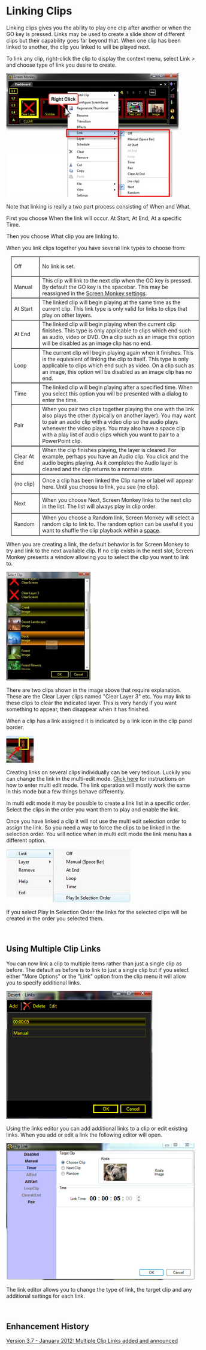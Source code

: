 <h1>Linking Clips</h1>
<p>Linking clips gives you the ability to play one clip after another or 
 when the <span class="hcp2">GO</span> key is pressed. Links 
 may be used to create a slide show of different clips but their capability 
 goes far beyond that. When one clip has been linked to another, the clip 
 you linked to will be played next.</p>
<p>To link any clip, right-click the clip to display the context menu, 
 select <span class="hcp2">Link &gt;</span> and choose type 
 of link you desire to create.</p>
<p class="hcp3"><img alt="" src="../../images/img_227.jpg" border="0" class="hcp4"></p>
<p class="hcp5">Note that linking is really a two part process 
 consisting of When and What. </p>
<p class="hcp5">First you choose <span class="hcp6">When</span> 
 the link will occur. At Start, At End, At a specific Time. </p>
<p class="hcp5">Then you choose <span class="hcp6">What</span> 
 clip you are linking to.</p>
<p>When you link clips together you have several link types to choose from:</p>
<table style="margin-left: 12px; border-collapse: separate; border-collapse: separate;" 
		 cellspacing="0" border="1">
	<col>
	<col>
	<tr>
		<td><p class="hcp7"><span>Off</span></p></td>
		<td>No link is set.</td>
	</tr>
	<tr>
		<td><p class="hcp7"><span>Manual</span></p></td>
		<td>This clip will link to the next clip when the <span class="hcp2">GO</span> 
		 key is pressed. By default the GO key is the spacebar. This may 
		 be reassigned in the <a href="../../Reference/Setup/Settings/Settings.md">Screen 
		 Monkey settings</a>.</td>
	</tr>
	<tr>
		<td><p class="hcp7"><span>At 
		 Start </span></p></td>
		<td>The linked clip will begin playing at the same time as the 
		 current clip. This link type is only valid for links to clips 
		 that play on other layers.</td>
	</tr>
	<tr>
		<td><p class="hcp7"><span>At 
		 End</span></p></td>
		<td>The linked clip will begin playing when the current clip finishes. 
		 This type is only applicable to clips which end such as audio, 
		 video or DVD. On a clip such as an image this option will be disabled 
		 as an image clip has no end.</td>
	</tr>
	<tr>
		<td><p class="hcp7"><span>Loop</span></p></td>
		<td>The current clip will begin playing again when it finishes. 
		 This is the equivalent of linking the clip to itself. This type 
		 is only applicable to clips which end such as video. On a clip 
		 such as an image, this option will be disabled as an image clip 
		 has no end.</td>
	</tr>
	<tr>
		<td><p class="hcp7"><span>Time</span></p></td>
		<td>The linked clip will begin playing after a specified time. 
		 When you select this option you will be presented with a dialog 
		 to enter the time.</td>
	</tr>
	<tr>
		<td><p class="hcp7">Pair</p></td>
		<td>When you pair two clips together playing the one with the link 
		 also plays the other (typically on another layer). You may want 
		 to pair an audio clip with a video clip so the audio plays whenever 
		 the video plays. You may also have a space clip with a play list 
		 of audio clips which you want to pair to a PowerPoint clip.</td>
	</tr>
	<tr>
		<td><p class="hcp7">Clear 
		 At End</p></td>
		<td>When the clip finishes playing, the layer is cleared. For example, 
		 perhaps you have an Audio clip. You click and the audio begins 
		 playing. As it completes the Audio layer is cleared and the clip 
		 returns to a normal state.</td>
	</tr>
	<tr>
		<td><p class="hcp7">{no 
		 clip}</p></td>
		<td>Once a clip has been linked the Clip name or label will appear 
		 here. Until you choose to link, you see {no clip}. </td>
	</tr>
	<tr>
		<td><p class="hcp7">Next</p></td>
		<td>When you choose Next, Screen Monkey links to the next clip 
		 in the list. The list will always play in clip order.</td>
	</tr>
	<tr>
		<td><p class="hcp7">Random</p></td>
		<td>When you choose a Random link, Screen Monkey will select a 
		 random clip to link to. The random option can be useful it you 
		 want to shuffle the clip playback within a <a href="../../reference/clipTypes/CueListSpaceClip.md">space</a>.</td>
	</tr>
</table>
<p>When you are creating a link, the default behavior is for Screen Monkey 
 to try and link to the next available clip. If no clip exists in the next 
 slot, Screen Monkey presents a window allowing you to select the clip 
 you want to link to.</p>
<p class="hcp3"><img alt="" src="../../images/img_228.jpg" border="0" class="hcp4"></p>
<p>There are two clips shown in the image above that require explanation. 
 These are the Clear Layer clips named &quot;Clear Layer 3&quot; etc. You 
 may link to these clips to clear the indicated layer. This is very handy 
 if you want something to appear, then disappear when it has finished.</p>
<p>When a clip has a link assigned it is indicated by a link icon in the 
 clip panel border.</p>
<p class="hcp3"><img alt="" src="../../images/img_229.jpg" border="0" class="hcp4"></p>
<p>Creating links on several clips individually can be very tedious. Luckily 
 you can change the link in the multi-edit mode. <a href="SelectingMultipleClips.md">Click 
 here</a> for instructions on how to enter multi edit mode. The link operation 
 will mostly work the same in this mode but a few things behave differently.</p>
<p>In multi edit mode it may be possible to create a link list in a specific 
 order. Select the clips in the order you want them to play and enable 
 the link.</p>
<p>Once you have linked a clip it will not use the multi edit selection 
 order to assign the link. So you need a way to force the clips to be linked 
 in the selection order. You will notice when in multi edit mode the link 
 menu has a different option.</p>
<p class="hcp3"><img alt="" src="../../images/img_230.jpg" border="0" class="hcp4"></p>
<p>If you select <span class="hcp2">Play In Selection Order</span> 
 the links for the selected clips will be created in the order you selected 
 them.</p>
<p>&#160;</p>
<h2 class="rvps3"><a name="Using_Multiple_Clip_Links"></a>Using Multiple 
 Clip Links</h2>
<p>You can now link a clip to multiple items rather than just a single 
 clip as before. The default as before is to link to just a single clip 
 but if you select either &quot;More Options&quot; or the &quot;Link&quot; 
 option from the clip menu it will allow you to specify additional links.</p>
<p class="hcp3"><img alt="" src="../../images/NewItem53.png" border="0" class="hcp8"></p>
<p>Using the links editor you can add additional links to a clip or edit 
 existing links. When you add or edit a link the following editor will 
 open.</p>
<p class="hcp3"><img alt="" src="../../images/NewItem54.png" border="0" class="hcp8"></p>
<p>The link editor allows you to change the type of link, the target clip 
 and any additional settings for each link.</p>
<p>&#160;</p>
<h2 class="rvps3">Enhancement History</h2>
<p><a href="../../releases/Version_3_7.md#37MultipleClipLiinks">Version 
 3.7 - January 2012: Multiple Clip Links added and announced</a></p>
